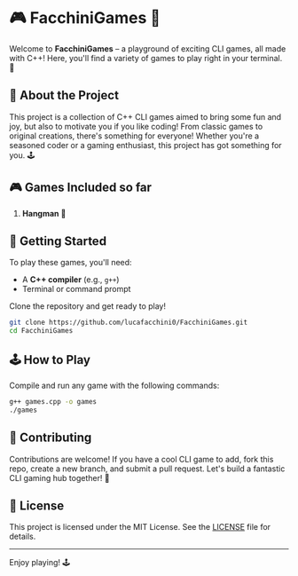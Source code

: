 # 🎮 FacchiniGames 🎲

Welcome to **FacchiniGames** – a playground of exciting CLI games, all made with C++! Here, you'll find a variety of games to play right in your terminal. 🎉

## 🎯 About the Project
This project is a collection of C++ CLI games aimed to bring some fun and joy, but also to motivate you if you like coding! From classic games to original creations, there's something for everyone! Whether you're a seasoned coder or a gaming enthusiast, this project has got something for you. 🕹️

## 🎮 Games Included so far
1. **Hangman 🎩**

## 🚀 Getting Started
To play these games, you'll need:
- A **C++ compiler** (e.g., `g++`)
- Terminal or command prompt

Clone the repository and get ready to play!

```bash
git clone https://github.com/lucafacchini0/FacchiniGames.git
cd FacchiniGames
```

## 🕹️ How to Play
Compile and run any game with the following commands:

```bash
g++ games.cpp -o games
./games
```

## 🤝 Contributing
Contributions are welcome! If you have a cool CLI game to add, fork this repo, create a new branch, and submit a pull request. Let's build a fantastic CLI gaming hub together! 🌟

## 📜 License
This project is licensed under the MIT License. See the [LICENSE](LICENSE) file for details.

---

Enjoy playing! 🕹️
